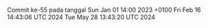 Commit ke-55 pada tanggal Sun Jan 01 14:00 2023 +0100
Fri Feb 16 14:43:06 UTC 2024
Tue May 28 13:43:20 UTC 2024
